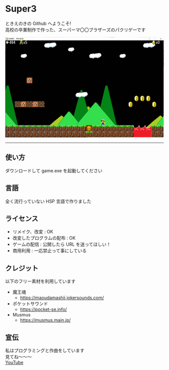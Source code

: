 # Super3

ときえのきの Github へようこそ!  
高校の卒業制作で作った、スーパーマ〇〇ブラザーズのパクリゲーです

![Screen shot](./screenshot_super3.png)

---

## 使い方

ダウンロードして game.exe を起動してください

## 言語

全く流行っていない HSP 言語で作りました

## ライセンス

- リメイク、改変 : OK
- 改変したプログラムの配布 : OK
- ゲームの配信 : 公開したら URL を送ってほしい！
- 商用利用 : 一応禁止って事にしている

## クレジット

以下のフリー素材を利用しています

- 魔王魂
  - <https://maoudamashii.jokersounds.com/>
- ポケットサウンド
  - <https://pocket-se.info/>
- Musmus
  - <https://musmus.main.jp/>

## 宣伝

私はプログラミングと作曲をしています  
見てね～～～  
[YouTube](https://enoki.xyz/youtube 'YouTube')
